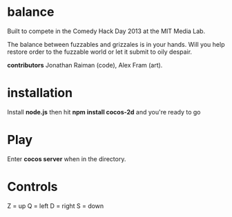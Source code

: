 

balance
=======

Built to compete in the Comedy Hack Day 2013 at the MIT Media Lab.

The balance between fuzzables and grizzales is in your hands. Will you help restore order to the fuzzable world or let it submit to oily despair.

**contributors** Jonathan Raiman (code), Alex Fram (art).

installation
=======

Install **node.js** then hit **npm install cocos-2d** and you're ready to go


Play
====
Enter **cocos server** when in the directory.

Controls
====

Z = up
Q = left
D = right
S = down
